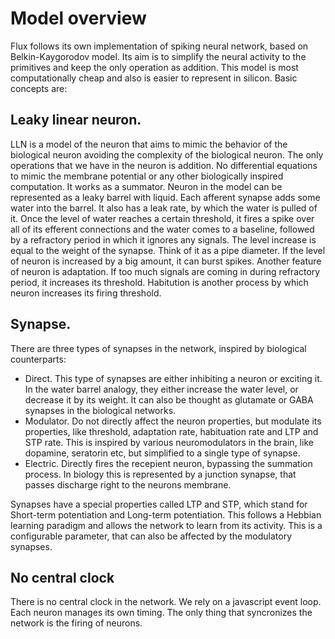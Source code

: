 # Model overview

Flux follows its own implementation of spiking neural network, based on Belkin-Kaygorodov model. Its aim is to simplify the neural activity to the primitives and keep the only operation as addition. This model is most computationally cheap and also is easier to represent in silicon. Basic concepts are:

## Leaky linear neuron.

LLN is a model of the neuron that aims to mimic the behavior of the biological neuron avoiding the complexity of the biological neuron. The only operations that we have in the neuron is addition. No differential equations to mimic the membrane potential or any other biologically inspired computation. It works as a summator. Neuron in the model can be represented as a leaky barrel with liquid. Each afferent synapse adds some water into the barrel. It also has a leak rate, by which the water is pulled of it. Once the level of water reaches a certain threshold, it fires a spike over all of its efferent connections and the water comes to a baseline, followed by a refractory period in which it ignores any signals. The level increase is equal to the weight of the synapse. Think of it as a pipe diameter. If the level of neuron is increased by a big amount, it can burst spikes. Another feature of neuron is adaptation. If too much signals are coming in during refractory period, it increases its threshold. Habitution is another process by which neuron increases its firing threshold.

## Synapse.

There are three types of synapses in the network, inspired by biological counterparts:
* Direct. This type of synapses are either inhibiting a neuron or exciting it. In the water barrel analogy, they either increase the water level, or decrease it by its weight. It can also be thought as glutamate or GABA synapses in the biological networks.
* Modulator. Do not directly affect the neuron properties, but modulate its properties, like threshold, adaptation rate, habituation rate and LTP and STP rate. This is inspired by various neuromodulators in the brain, like dopamine, seratorin etc, but simplified to a single type of synapse.
* Electric. Directly fires the recepient neuron, bypassing the summation process. In biology this is represented by a junction synapse, that passes discharge right to the neurons membrane.

Synapses have a special properties called LTP and STP, which stand for Short-term potentiation and Long-term potentiation. This follows a Hebbian learning paradigm and allows the network to learn from its activity. This is a configurable parameter, that can also be affected by the modulatory synapses.

## No central clock

There is no central clock in the network. We rely on a javascript event loop. Each neuron manages its own timing. The only thing that syncronizes the network is the firing of neurons.

